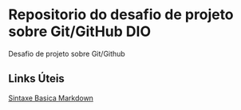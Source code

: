 #  Repositorio  do desafio de projeto sobre Git/GitHub  DIO
Desafio de projeto sobre Git/Github
## Links Úteis 
[Sintaxe Basica Markdown](https://www.markdownguide.org/basic-syntax/)


